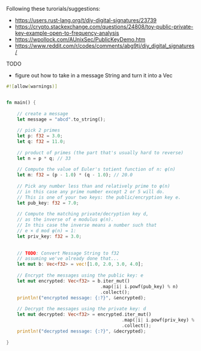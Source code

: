 Following these turorials/suggestions:
- https://users.rust-lang.org/t/diy-digital-signatures/23739
- https://crypto.stackexchange.com/questions/24808/toy-public-private-key-example-open-to-frequency-analysis
- https://wpollock.com/AUnixSec/PublicKeyDemo.htm
- https://www.reddit.com/r/codes/comments/abg9tj/diy_digital_signatures/

TODO
- figure out how to take in a message String and turn it into a Vec<f32>

```rust
#![allow(warnings)]


fn main() {
    
    // create a message
    let message = "abcd".to_string();
    
    // pick 2 primes
    let p: f32 = 3.0;
    let q: f32 = 11.0;
    
    // product of primes (the part that's usually hard to reverse) 
    let n = p * q; // 33
    
    // Compute the value of Euler's totient function of n: φ(n)
    let m: f32 = (p - 1.0) * (q - 1.0); // 20.0
    
    // Pick any number less than and relatively prime to φ(n)
    // in this case any prime number except 2 or 5 will do.
    // This is one of your two keys: the public/encryption key e.
    let pub_key: f32 = 7.0;
    
    // Compute the matching private/decryption key d, 
    // as the inverse of e modulus φ(n).
    // In this case the inverse means a number such that 
    // e × d mod φ(n) = 1:
    let priv_key: f32 = 3.0;
    
    
    // TODO: Convert Message String to f32
    // assuming we've already done that...
    let mut b: Vec<f32> = vec![1.0, 2.0, 3.0, 4.0];
    
    // Encrypt the messages using the public key: e
    let mut encrypted: Vec<f32> = b.iter_mut()
                                   .map(|i| i.powf(pub_key) % n)
                                   .collect();
    println!("encrypted message: {:?}", &encrypted);
    
    // Decrypt the messages using the private key: d
    let mut decrypted: Vec<f32> = encrypted.iter_mut()
                                           .map(|i| i.powf(priv_key) % n)
                                           .collect();
    println!("decrypted message: {:?}", &decrypted);
    
}
```
